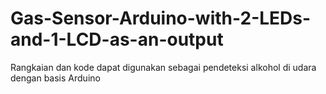 # Gas-Sensor-Arduino-with-2-LEDs-and-1-LCD-as-an-output

Rangkaian dan kode dapat digunakan sebagai pendeteksi alkohol di udara dengan basis Arduino
